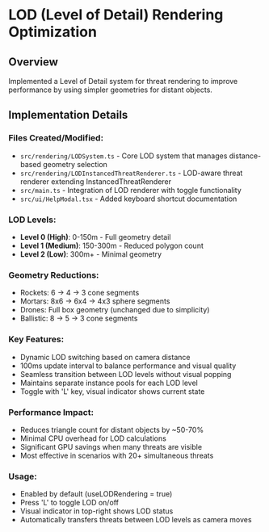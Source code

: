 # LOD (Level of Detail) Rendering Optimization

## Overview
Implemented a Level of Detail system for threat rendering to improve performance by using simpler geometries for distant objects.

## Implementation Details

### Files Created/Modified:
- `src/rendering/LODSystem.ts` - Core LOD system that manages distance-based geometry selection
- `src/rendering/LODInstancedThreatRenderer.ts` - LOD-aware threat renderer extending InstancedThreatRenderer
- `src/main.ts` - Integration of LOD renderer with toggle functionality
- `src/ui/HelpModal.tsx` - Added keyboard shortcut documentation

### LOD Levels:
- **Level 0 (High)**: 0-150m - Full geometry detail
- **Level 1 (Medium)**: 150-300m - Reduced polygon count
- **Level 2 (Low)**: 300m+ - Minimal geometry

### Geometry Reductions:
- Rockets: 6 → 4 → 3 cone segments
- Mortars: 8x6 → 6x4 → 4x3 sphere segments
- Drones: Full box geometry (unchanged due to simplicity)
- Ballistic: 8 → 5 → 3 cone segments

### Key Features:
- Dynamic LOD switching based on camera distance
- 100ms update interval to balance performance and visual quality
- Seamless transition between LOD levels without visual popping
- Maintains separate instance pools for each LOD level
- Toggle with 'L' key, visual indicator shows current state

### Performance Impact:
- Reduces triangle count for distant objects by ~50-70%
- Minimal CPU overhead for LOD calculations
- Significant GPU savings when many threats are visible
- Most effective in scenarios with 20+ simultaneous threats

### Usage:
- Enabled by default (useLODRendering = true)
- Press 'L' to toggle LOD on/off
- Visual indicator in top-right shows LOD status
- Automatically transfers threats between LOD levels as camera moves